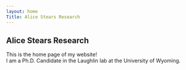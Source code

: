 ```yaml
---
layout: home
Title: Alice Stears Research
---
```

## Alice Stears Research
This is the home page of my website!      
I am a Ph.D. Candidate in the Laughlin lab at the University of Wyoming. 

